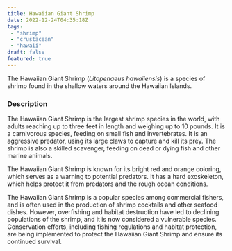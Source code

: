 ```yaml
---
title: Hawaiian Giant Shrimp
date: 2022-12-24T04:35:18Z
tags: 
 - "shrimp"
 - "crustacean"
 - "hawaii"
draft: false
featured: true
---
```


The Hawaiian Giant Shrimp (_Litopenaeus hawaiiensis_) is a species of shrimp found in the shallow waters around the Hawaiian Islands.

### Description

The Hawaiian Giant Shrimp is the largest shrimp species in the world, with adults reaching up to three feet in length and weighing up to 10 pounds. It is a carnivorous species, feeding on small fish and invertebrates. It is an aggressive predator, using its large claws to capture and kill its prey. The shrimp is also a skilled scavenger, feeding on dead or dying fish and other marine animals.

The Hawaiian Giant Shrimp is known for its bright red and orange coloring, which serves as a warning to potential predators. It has a hard exoskeleton, which helps protect it from predators and the rough ocean conditions.

The Hawaiian Giant Shrimp is a popular species among commercial fishers, and is often used in the production of shrimp cocktails and other seafood dishes. However, overfishing and habitat destruction have led to declining populations of the shrimp, and it is now considered a vulnerable species. Conservation efforts, including fishing regulations and habitat protection, are being implemented to protect the Hawaiian Giant Shrimp and ensure its continued survival.
